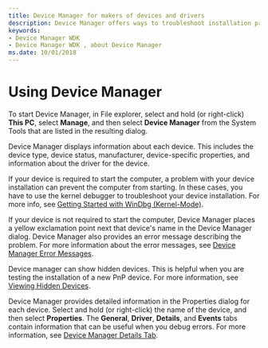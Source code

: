 ```yaml
---
title: Device Manager for makers of devices and drivers
description: Device Manager offers ways to troubleshoot installation problems with your drivers and devices.
keywords:
- Device Manager WDK
- Device Manager WDK , about Device Manager
ms.date: 10/01/2018
---
```


# Using Device Manager

To start Device Manager, in File explorer, select and hold (or right-click) **This PC**, select **Manage**, and then select **Device Manager** from the System Tools that are listed in the resulting dialog.

Device Manager displays information about each device. This includes the device type, device status, manufacturer, device-specific properties, and information about the driver for the device.

If your device is required to start the computer, a problem with your device installation can prevent the computer from starting. In these cases, you have to use the kernel debugger to troubleshoot your device installation. For more info, see [Getting Started with WinDbg (Kernel-Mode)](../debugger/getting-started-with-windbg--kernel-mode-.md).

If your device is not required to start the computer, Device Manager places a yellow exclamation point next that device's name in the Device Manager dialog. Device Manager also provides an error message describing the problem. For more information about the error messages, see [Device Manager Error Messages](device-manager-error-messages.md).

Device manager can show hidden devices. This is helpful when you are testing the installation of a new PnP device. For more information, see [Viewing Hidden Devices](viewing-hidden-devices.md).

Device Manager provides detailed information in the Properties dialog for each device. Select and hold (or right-click) the name of the device, and then select **Properties**. The **General**, **Driver**, **Details**, and **Events** tabs contain information that can be useful when you debug errors. For more information, see [Device Manager Details Tab](device-manager-details-tab.md).
